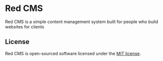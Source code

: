 # Red CMS
Red CMS is a simple content management system built for people who build websites for clients

## License

Red CMS is open-sourced software licensed under the [MIT license](https://opensource.org/licenses/MIT).
